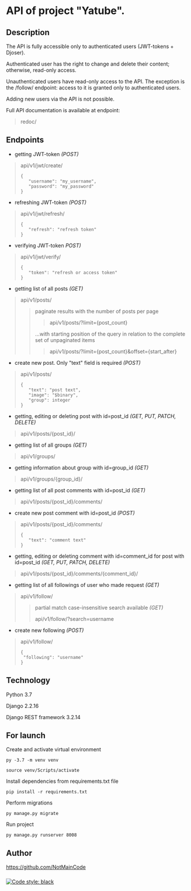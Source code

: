 # API of project "Yatube".

## Description

The API is fully accessible only to authenticated users (JWT-tokens + Djoser).

Authenticated user has the right to change and delete their content; otherwise, read-only access.

Unauthenticated users have read-only access to the API.
The exception is the /follow/ endpoint: access to it is granted only to authenticated users.

Adding new users via the API is not possible.

Full API documentation is available at endpoint:
>redoc/

## Endpoints

- getting JWT-token *(POST)*
>api/v1/jwt/create/ 
>```
>{
>    "username": "my_username",
>    "password": "my_password"
>}
>```

- refreshing JWT-token *(POST)*
>api/v1/jwt/refresh/ 
>```
>{
>    "refresh": "refresh token"
>}
>```

- verifying JWT-token *POST)*
>api/v1/jwt/verify/ 
>```
>{
>    "token": "refresh or access token"
>}
>```

- getting list of all posts *(GET)*
>api/v1/posts/
>>paginate results with the number of posts per page
>>>api/v1/posts/?limit={post_count}
>>>
>>...with starting position of the query in relation to the complete set of unpaginated items
>>>api/v1/posts/?limit={post_count}&offset={start_after}

- create new post. Only "text" field is required *(POST)*
>api/v1/posts/ 
>```
>{
>    "text": "post text",
>    "image": "$binary",
>    "group": integer
>}
>```

- getting, editing or deleting post with id=post_id *(GET, PUT, PATCH, DELETE)*
>api/v1/posts/{post_id}/

- getting list of all groups *(GET)*
>api/v1/groups/

- getting information about group with id=group_id *(GET)*
>api/v1/groups/{group_id}/

- getting list of all post comments with id=post_id *(GET)*
>api/v1/posts/{post_id}/comments/

- create new post comment with id=post_id *(POST)*
>api/v1/posts/{post_id}/comments/
>```
>{
>    "text": "comment text"
>}
>```

- getting, editing or deleting comment with id=comment_id for post with id=post_id *(GET, PUT, PATCH, DELETE)*
>api/v1/posts/{post_id}/comments/{comment_id}/

- getting list of all followings of user who made request *(GET)*
>api/v1/follow/
>>partial match case-insensitive search available *(GET)*
>>
>>api/v1/follow/?search=username
>>

- create new following *(POST)*
>api/v1/follow/
>```
>{
>  "following": "username"
>}
>```

## Technology

Python 3.7

Django 2.2.16

Django REST framework 3.2.14

## For launch

Create and activate virtual environment
```
py -3.7 -m venv venv

source venv/Scripts/activate
```

Install dependencies from requirements.txt file
```
pip install -r requirements.txt
```

Perform migrations
```
py manage.py migrate
```

Run project
```
py manage.py runserver 8008
```

## Author

https://github.com/NotMainCode

###
[![Code style: black](https://img.shields.io/badge/code%20style-black-000000.svg)](https://github.com/psf/black)
